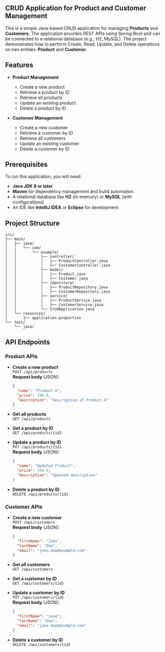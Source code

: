 ## CRUD Application for Product and Customer Management

This is a simple Java-based CRUD application for managing **Products** and **Customers**. The application provides REST APIs using Spring Boot and can be connected to a relational database (e.g., H2, MySQL). The project demonstrates how to perform Create, Read, Update, and Delete operations on two entities: **Product** and **Customer**.

## Features

- **Product Management**
  - Create a new product
  - Retrieve a product by ID
  - Retrieve all products
  - Update an existing product
  - Delete a product by ID

- **Customer Management**
  - Create a new customer
  - Retrieve a customer by ID
  - Retrieve all customers
  - Update an existing customer
  - Delete a customer by ID

## Prerequisites

To run this application, you will need:

- **Java JDK 8 or later**
- **Maven** for dependency management and build automation
- A relational database like **H2** (in-memory) or **MySQL** (with configurations)
- An IDE like **IntelliJ IDEA** or **Eclipse** for development

## Project Structure

```
src/
├── main/
│   ├── java/
│   │   └── com/
│   │       └── example/
│   │           ├── controller/
│   │           │   ├── ProductController.java
│   │           │   ├── CustomerController.java
│   │           ├── model/
│   │           │   ├── Product.java
│   │           │   ├── Customer.java
│   │           ├── repository/
│   │           │   ├── ProductRepository.java
│   │           │   ├── CustomerRepository.java
│   │           ├── service/
│   │           │   ├── ProductService.java
│   │           │   ├── CustomerService.java
│   │           └── CrudApplication.java
│   └── resources/
│       ├── application.properties
└── test/
    └── java/
```

## API Endpoints

### Product APIs

- **Create a new product**  
  `POST /api/products`  
  **Request body** (JSON):
  ```json
  {
    "name": "Product A",
    "price": 100.0,
    "description": "Description of Product A"
  }
  ```

- **Get all products**  
  `GET /api/products`

- **Get a product by ID**  
  `GET /api/products/{id}`

- **Update a product by ID**  
  `PUT /api/products/{id}`  
  **Request body** (JSON):
  ```json
  {
    "name": "Updated Product",
    "price": 150.0,
    "description": "Updated description"
  }
  ```

- **Delete a product by ID**  
  `DELETE /api/products/{id}`

### Customer APIs

- **Create a new customer**  
  `POST /api/customers`  
  **Request body** (JSON):
  ```json
  {
    "firstName": "John",
    "lastName": "Doe",
    "email": "john.doe@example.com"
  }
  ```

- **Get all customers**  
  `GET /api/customers`

- **Get a customer by ID**  
  `GET /api/customers/{id}`

- **Update a customer by ID**  
  `PUT /api/customers/{id}`  
  **Request body** (JSON):
  ```json
  {
    "firstName": "Jane",
    "lastName": "Doe",
    "email": "jane.doe@example.com"
  }
  ```

- **Delete a customer by ID**  
  `DELETE /api/customers/{id}`